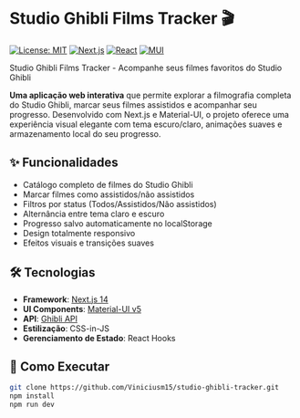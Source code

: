 # Studio Ghibli Films Tracker 🎬

[![License: MIT](https://img.shields.io/badge/License-MIT-yellow.svg)](https://opensource.org/licenses/MIT)
[![Next.js](https://img.shields.io/badge/Next.js-14-blue.svg)](https://nextjs.org/)
[![React](https://img.shields.io/badge/React-18-blue.svg)](https://reactjs.org/)
[![MUI](https://img.shields.io/badge/Material_UI-5-purple.svg)](https://mui.com/)

Studio Ghibli Films Tracker - Acompanhe seus filmes favoritos do Studio Ghibli

**Uma aplicação web interativa** que permite explorar a filmografia completa do Studio Ghibli, marcar seus filmes assistidos e acompanhar seu progresso. Desenvolvido com Next.js e Material-UI, o projeto oferece uma experiência visual elegante com tema escuro/claro, animações suaves e armazenamento local do seu progresso.

## ✨ Funcionalidades

- Catálogo completo de filmes do Studio Ghibli
- Marcar filmes como assistidos/não assistidos
- Filtros por status (Todos/Assistidos/Não assistidos)
- Alternância entre tema claro e escuro
- Progresso salvo automaticamente no localStorage
- Design totalmente responsivo
- Efeitos visuais e transições suaves

## 🛠 Tecnologias

- **Framework**: [Next.js 14](https://nextjs.org/)
- **UI Components**: [Material-UI v5](https://mui.com/)
- **API**: [Ghibli API](https://ghibliapi.vercel.app)
- **Estilização**: CSS-in-JS
- **Gerenciamento de Estado**: React Hooks

## 🚀 Como Executar
```bash
git clone https://github.com/Viniciusm15/studio-ghibli-tracker.git
npm install
npm run dev
